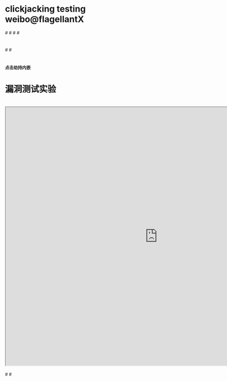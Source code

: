 # clickjacking testing weibo@flagellantX
#<!DOCTYPE html>
#<meta charset="utf-8"/>
#<html>
#<head>
#	  <title>点击劫持</title>
#</head>
#<body>
#	  <h4>点击劫持内嵌</h4>
#	  <p>漏洞测试实验</p>
#	  <iframe src="https://xxx.com/" height="850px" width="1000px" style="border: 2px solid # elelel"></iframe>
#</body>
#</html>
